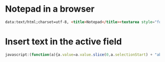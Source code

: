# Notepad in a browser
```html
data:text/html;charset=utf-8, <title>Notepad</title><textarea style="font-size: 1.2em; width: 100%; height: 100%; border: 10px; outline: line grey; padding: 10px;" autofocus />
```

# Insert text in the active field
```javascript
javascript:(function(a){a.value=a.value.slice(0,a.selectionStart) + "abc" + a.value.slice(a.selectionEnd);})(document.activeElement);
```
